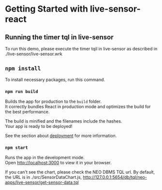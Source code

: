 # Getting Started with live-sensor-react

## Running the timer tql in live-sensor

To run this demo, please execute the timer tqil  in live-sensor as described in ./live-sensor/live-sensor.wrk

## `npm install`

To install necessary packages, run this command.

### `npm run build`

Builds the app for production to the `build` folder.\
It correctly bundles React in production mode and optimizes the build for the best performance.

The build is minified and the filenames include the hashes.\
Your app is ready to be deployed!

See the section about [deployment](https://facebook.github.io/create-react-app/docs/deployment) for more information.

### `npm start`

Runs the app in the development mode.\
Open [http://localhost:3000](http://localhost:3000) to view it in your browser.

If you can't see the chart, please check the NEO DBMS TQL url.
By default, the URL is in ./src/SensorDataChart.js, http://127.0.0.1:5654/db/tql/neo-apps/live-sensor/get-sensor-data.tql

